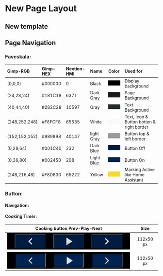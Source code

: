 # New Page Layout

## New template 

## Page Navigation
### Faveskala:
| Gimp-RGB      | Gimp-HEX | Nextion-HMI | Name       |                 Color                      | Used for           |
|:---           |:---      |:---         |:---        |:---                                        |:---                |
| (0,0,0)       | #000000  | 0           | Black      | ![Black](./ColorSample/Black.png)          | Display background |
| (24,28,24)    | #181C18  | 6371        | Dark Gray  | ![Dark Gray](./ColorSample/DarkGray.png)   | Page Background    |
| (40,44,40)    | #282C28  | 10597       | Gray       | ![Gray](./ColorSample/Gray.png)            | Text Background    |
| (248,252,248) | #F8FCF8  | 65535       | White      | ![White](./ColorSample/White.png)          | Text, Icon & Button botten & right border |
| (152,152,152) | #989898  | 40147       | light Gray | ![Light Gray](./ColorSample/LightGray.png) | Button top & left border |
| (0,28,64)     | #001C40  | 232         | Dark Blue  | ![Dark Blue](./ColorSample/DarkBlue.png)   | Button Off |
| (0,36,80)     | #002450  | 298         | Light Blue | ![Light Blue](./ColorSample/LightBlue.png) | Button On  |
| (248,216,48)  | #F8D830  | 65222       | Yellow     | ![Yellow](./ColorSample/Yellow.png)        | Marking Active like Home Assistant|

### Button:

#### Navigation:



#### Cooking Timer:
| Cooking button Prev-Play-Next  | Size |
|:---: |:---: |
|![Off](./ColorSample/ButtonOff.png)| 112x50 px |
|![ON](./ColorSample/ButtonOn.png)| 112x50 px |
